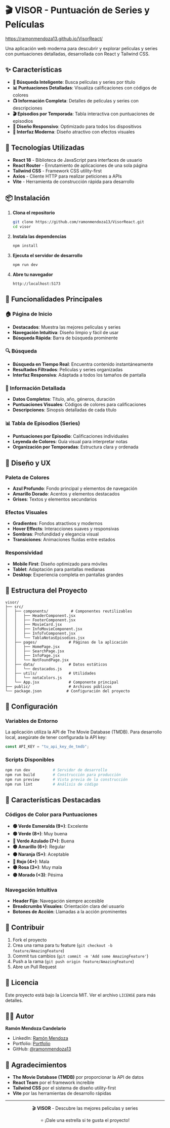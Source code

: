 # 🎬 VISOR - Puntuación de Series y Películas
https://ramonmendoza13.github.io/VisorReact/ 

Una aplicación web moderna para descubrir y explorar películas y series con puntuaciones detalladas, desarrollada con React y Tailwind CSS.

## ✨ Características

- **🎯 Búsqueda Inteligente**: Busca películas y series por título
- **📊 Puntuaciones Detalladas**: Visualiza calificaciones con códigos de colores
- **📺 Información Completa**: Detalles de películas y series con descripciones
- **🎬 Episodios por Temporada**: Tabla interactiva con puntuaciones de episodios
- **📱 Diseño Responsivo**: Optimizado para todos los dispositivos
- **🎨 Interfaz Moderna**: Diseño atractivo con efectos visuales

## 🚀 Tecnologías Utilizadas

- **React 18** - Biblioteca de JavaScript para interfaces de usuario
- **React Router** - Enrutamiento de aplicaciones de una sola página
- **Tailwind CSS** - Framework CSS utility-first
- **Axios** - Cliente HTTP para realizar peticiones a APIs
- **Vite** - Herramienta de construcción rápida para desarrollo

## 📦 Instalación

1. **Clona el repositorio**
   ```bash
   git clone https://github.com/ramonmendoza13/VisorReact.git
   cd visor
   ```

2. **Instala las dependencias**
   ```bash
   npm install
   ```

3. **Ejecuta el servidor de desarrollo**
   ```bash
   npm run dev
   ```

4. **Abre tu navegador**
   ```
   http://localhost:5173
   ```

## 🎯 Funcionalidades Principales

### 🏠 Página de Inicio
- **Destacados**: Muestra las mejores películas y series
- **Navegación Intuitiva**: Diseño limpio y fácil de usar
- **Búsqueda Rápida**: Barra de búsqueda prominente

### 🔍 Búsqueda
- **Búsqueda en Tiempo Real**: Encuentra contenido instantáneamente
- **Resultados Filtrados**: Películas y series organizadas
- **Interfaz Responsiva**: Adaptada a todos los tamaños de pantalla

### 📖 Información Detallada
- **Datos Completos**: Título, año, géneros, duración
- **Puntuaciones Visuales**: Códigos de colores para calificaciones
- **Descripciones**: Sinopsis detalladas de cada título

### 📊 Tabla de Episodios (Series)
- **Puntuaciones por Episodio**: Calificaciones individuales
- **Leyenda de Colores**: Guía visual para interpretar notas
- **Organización por Temporadas**: Estructura clara y ordenada

## 🎨 Diseño y UX

### Paleta de Colores
- **Azul Profundo**: Fondo principal y elementos de navegación
- **Amarillo Dorado**: Acentos y elementos destacados
- **Grises**: Textos y elementos secundarios

### Efectos Visuales
- **Gradientes**: Fondos atractivos y modernos
- **Hover Effects**: Interacciones suaves y responsivas
- **Sombras**: Profundidad y elegancia visual
- **Transiciones**: Animaciones fluidas entre estados

### Responsividad
- **Mobile First**: Diseño optimizado para móviles
- **Tablet**: Adaptación para pantallas medianas
- **Desktop**: Experiencia completa en pantallas grandes

## 📁 Estructura del Proyecto

```
visor/
├── src/
│   ├── components/          # Componentes reutilizables
│   │   ├── HeaderComponent.jsx
│   │   ├── FooterComponent.jsx
│   │   ├── MovieCard.jsx
│   │   ├── InfoMovieComponent.jsx
│   │   ├── InfoTvComponent.jsx
│   │   └── TablaNotasEpisodios.jsx
│   ├── pages/              # Páginas de la aplicación
│   │   ├── HomePage.jsx
│   │   ├── SearchPage.jsx
│   │   ├── InfoPage.jsx
│   │   └── NotFoundPage.jsx
│   ├── data/               # Datos estáticos
│   │   └── destacados.js
│   ├── utils/              # Utilidades
│   │   └── notaColors.js
│   └── App.jsx             # Componente principal
├── public/                 # Archivos públicos
└── package.json           # Configuración del proyecto
```

## 🔧 Configuración

### Variables de Entorno
La aplicación utiliza la API de The Movie Database (TMDB). Para desarrollo local, asegúrate de tener configurada la API key:

```javascript
const API_KEY = "tu_api_key_de_tmdb";
```

### Scripts Disponibles

```bash
npm run dev          # Servidor de desarrollo
npm run build        # Construcción para producción
npm run preview      # Vista previa de la construcción
npm run lint         # Análisis de código
```

## 🌟 Características Destacadas

### Códigos de Color para Puntuaciones
- **🟢 Verde Esmeralda (9+)**: Excelente
- **🟢 Verde (8+)**: Muy buena
- **🔵 Verde Azulado (7+)**: Buena
- **🟡 Amarillo (6+)**: Regular
- **🟠 Naranja (5+)**: Aceptable
- **🔴 Rojo (4+)**: Mala
- **🟣 Rosa (3+)**: Muy mala
- **🟣 Morado (<3)**: Pésima

### Navegación Intuitiva
- **Header Fijo**: Navegación siempre accesible
- **Breadcrumbs Visuales**: Orientación clara del usuario
- **Botones de Acción**: Llamadas a la acción prominentes

## 🤝 Contribuir

1. Fork el proyecto
2. Crea una rama para tu feature (`git checkout -b feature/AmazingFeature`)
3. Commit tus cambios (`git commit -m 'Add some AmazingFeature'`)
4. Push a la rama (`git push origin feature/AmazingFeature`)
5. Abre un Pull Request

## 📄 Licencia

Este proyecto está bajo la Licencia MIT. Ver el archivo `LICENSE` para más detalles.

## 👨‍💻 Autor

**Ramón Mendoza Candelario**
- LinkedIn: [Ramón Mendoza](https://www.linkedin.com/in/ram%C3%B3n-mendoza-candelario-8894252a9/)
- Portfolio: [Portfolio](https://ramonmendoza13.github.io/Porfolio/)
- GitHub: [@ramonmendoza13](https://github.com/ramonmendoza13)

## 🙏 Agradecimientos

- **The Movie Database (TMDB)** por proporcionar la API de datos
- **React Team** por el framework increíble
- **Tailwind CSS** por el sistema de diseño utility-first
- **Vite** por las herramientas de desarrollo rápidas

---

<div align="center">
  <p>🎬 <strong>VISOR</strong> - Descubre las mejores películas y series</p>
  <p>⭐ ¡Dale una estrella si te gusta el proyecto!</p>
</div>
